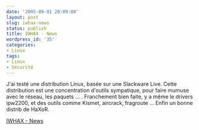 ```yaml
---
date: '2005-09-01 20:09:00'
layout: post
slug: iwhax-news
status: publish
title: IWHAX - News
wordpress_id: '35'
categories:
- Linux
tags:
- Linux
- Sécurité
---
```


J'ai testé une distribution Linux, basée sur une Slackware Live. Cette distribution est une concentration d'outils sympatique, pour faire mumuse avec le réseau, les paquets ... . Franchement bien faite, y a même le drivers ipw2200, et des outils comme Kismet, aircrack, fragroute ... Enfin un bonne distrib de HaXoR.

[IWHAX - News](http://www.iwhax.net/modules/news/)

